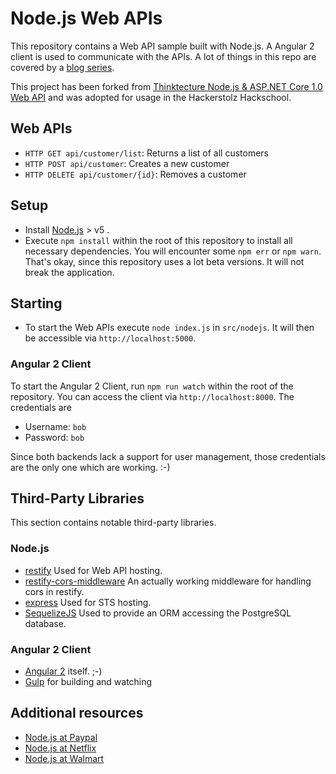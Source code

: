 # Node.js Web APIs

This repository contains a Web API sample built with Node.js. A Angular 2 client is used to communicate with the APIs. A lot of things in this repo are covered by a [blog series](https://manuel-rauber.com/tag/series-node-js-and-asp-net-core-1-0-usage-comparison/).

This project has been forked from [Thinktecture Node.js & ASP.NET Core 1.0 Web API](https://github.com/thinktecture/nodejs-aspnetcore-webapi) and was adopted for usage in the Hackerstolz Hackschool.

## Web APIs

* `HTTP GET api/customer/list`: Returns a list of all customers
* `HTTP POST api/customer`: Creates a new customer
* `HTTP DELETE api/customer/{id}`: Removes a customer

## Setup

* Install [Node.js](https://nodejs.org/en/) > v5 .
* Execute `npm install` within the root of this repository to install all necessary dependencies. You will encounter some `npm err` or `npm warn`. That's okay, since this repository uses a lot beta versions. It will not break the application.

## Starting

* To start the Web APIs execute `node index.js` in `src/nodejs`. It will then be accessible via `http://localhost:5000`.

### Angular 2 Client

To start the Angular 2 Client, run `npm run watch` within the root of the repository. You can access the client via `http://localhost:8000`. The credentials are

* Username: `bob`
* Password: `bob`

Since both backends lack a support for user management, those credentials are the only one which are working. :-)

## Third-Party Libraries

This section contains notable third-party libraries.

### Node.js

* [restify](http://restify.com/) Used for Web API hosting.
* [restify-cors-middleware](https://github.com/TabDigital/restify-cors-middleware) An actually working middleware for handling cors in restify.
* [express](http://expressjs.com/) Used for STS hosting.
* [SequelizeJS](http://sequelizejs.com) Used to provide an ORM accessing the PostgreSQL database. 

### Angular 2 Client

* [Angular 2](https://angular.io) itself. ;-)
* [Gulp](http://gulpjs.com) for building and watching

## Additional resources

* [Node.js at Paypal](https://www.paypal-engineering.com/?s=node)
* [Node.js at Netflix](http://techblog.netflix.com/search/label/node.js)
* [Node.js at Walmart](https://www.joyent.com/developers/videos/node-js-at-walmart-introduction)

